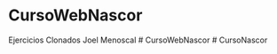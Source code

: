 # CursoWebNascor
Ejercicios Clonados Joel Menoscal
#   C u r s o W e b N a s c o r  
 #   C u r s o N a s c o r  
 